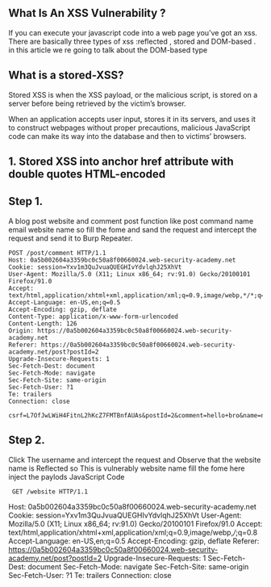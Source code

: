 ## What Is An XSS Vulnerability ?

If you can execute your javascript code into a web page you’ve got an xss.
There are basically three types of xss :reflected , stored and DOM-based .
in this article we re going to talk about the DOM-based type

## What is a stored-XSS?

Stored XSS is when the XSS payload, or the malicious script, is stored on a server before being retrieved by the victim’s browser.

When an application accepts user input, stores it in its servers, 
and uses it to construct webpages without proper precautions, malicious JavaScript code can make its way into the database and then to victims’ browsers.


## 1. Stored XSS into anchor href attribute with double quotes HTML-encoded

## Step 1.

A blog post website and comment post function like post command name email website name so fill the fome and sand the request and intercept the request and send it to Burp Repeater.  

    POST /post/comment HTTP/1.1
    Host: 0a5b002604a3359bc0c50a8f00660024.web-security-academy.net
    Cookie: session=Yxv1m3QuJvuaQUEGHIvYdvlqhJ25XhVt
    User-Agent: Mozilla/5.0 (X11; Linux x86_64; rv:91.0) Gecko/20100101 Firefox/91.0
    Accept: text/html,application/xhtml+xml,application/xml;q=0.9,image/webp,*/*;q=0.8
    Accept-Language: en-US,en;q=0.5
    Accept-Encoding: gzip, deflate
    Content-Type: application/x-www-form-urlencoded
    Content-Length: 126
    Origin: https://0a5b002604a3359bc0c50a8f00660024.web-security-academy.net
    Referer: https://0a5b002604a3359bc0c50a8f00660024.web-security-academy.net/post?postId=2
    Upgrade-Insecure-Requests: 1
    Sec-Fetch-Dest: document
    Sec-Fetch-Mode: navigate
    Sec-Fetch-Site: same-origin
    Sec-Fetch-User: ?1
    Te: trailers
    Connection: close

    csrf=L7OfJwLWiH4FitnL2hKcZ7FMTBnfAUAs&postId=2&comment=hello+bro&name=nasir&email=nasir%40khan.com&website=website

## Step 2.

Click The username and intercept the request and Observe that the website name is Reflected so This is vulnerably website name fill the fome here inject the paylods JavaScript Code 

     GET /website HTTP/1.1
Host: 0a5b002604a3359bc0c50a8f00660024.web-security-academy.net
Cookie: session=Yxv1m3QuJvuaQUEGHIvYdvlqhJ25XhVt
User-Agent: Mozilla/5.0 (X11; Linux x86_64; rv:91.0) Gecko/20100101 Firefox/91.0
Accept: text/html,application/xhtml+xml,application/xml;q=0.9,image/webp,*/*;q=0.8
Accept-Language: en-US,en;q=0.5
Accept-Encoding: gzip, deflate
Referer: https://0a5b002604a3359bc0c50a8f00660024.web-security-academy.net/post?postId=2
Upgrade-Insecure-Requests: 1
Sec-Fetch-Dest: document
Sec-Fetch-Mode: navigate
Sec-Fetch-Site: same-origin
Sec-Fetch-User: ?1
Te: trailers
Connection: close

